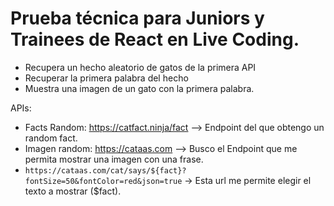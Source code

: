 # Prueba técnica para Juniors y Trainees de React en Live Coding.
- Recupera un hecho aleatorio de gatos de la primera API
- Recuperar la primera palabra del hecho
- Muestra una imagen de un gato con la primera palabra.


APIs:

- Facts Random: https://catfact.ninja/fact --> Endpoint del que obtengo un random fact.
- Imagen random: https://cataas.com --> Busco el Endpoint que me permita mostrar una imagen con una frase.
- `https://cataas.com/cat/says/${fact}?fontSize=50&fontColor=red&json=true` -> Esta url me permite elegir el texto a mostrar ($fact).

